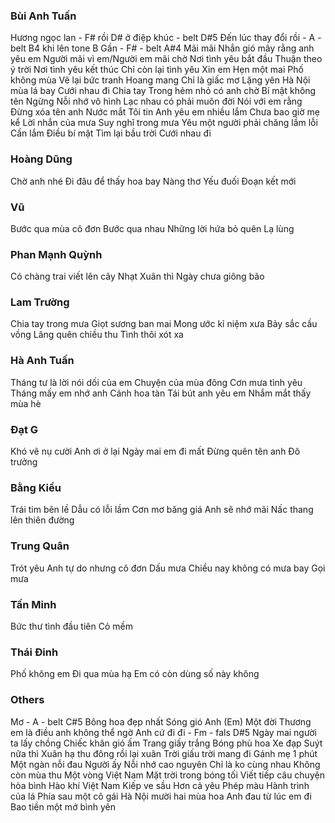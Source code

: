 ### Bùi Anh Tuấn
Hương ngọc lan - F# rồi D# ở điệp khúc - belt D#5 
Đến lúc thay đổi rồi - A - belt B4 khi lên tone B
Gần - F# - belt A#4
Mãi mãi
Nhắn gió mây rằng anh yêu em
Người mãi vì em/Người em mãi chờ
Nơi tình yêu bắt đầu
Thuận theo ý trời
Nơi tình yêu kết thúc
Chỉ còn lại tình yêu
Xin em
Hẹn một mai
Phố không mùa
Vẽ lại bức tranh
Hoang mang
Chỉ là giấc mơ
Lặng yên
Hà Nội mùa lá bay
Cưới nhau đi
Chia tay
Trong hẻm nhỏ có anh chờ
Bí mật không tên
Ngừng
Nỗi nhớ vô hình
Lạc nhau có phải muôn đời
Nói với em rằng
Đừng xóa tên anh
Nước mắt
Tôi tin
Anh yêu em nhiều lắm
Chưa bao giờ mẹ kể
Lời nhắn của mưa
Suy nghĩ trong mưa
Yêu một người phải chăng lầm lỗi
Cần lắm
Điều bí mật
Tìm lại bầu trời
Cưới nhau đi
### Hoàng Dũng
Chờ anh nhé
Đi đâu để thấy hoa bay
Nàng thơ
Yếu đuối
Đoạn kết mới
### Vũ
Bước qua mùa cô đơn
Bước qua nhau
Những lời hứa bỏ quên
Lạ lùng

### Phan Mạnh Quỳnh
Có chàng trai viết lên cây
Nhạt
Xuân thì
Ngày chưa giông bão
### Lam Trường
Chia tay trong mưa
Giọt sương ban mai
Mong ước kỉ niệm xưa
Bảy sắc cầu vồng
Lãng quên chiều thu
Tình thôi xót xa
### Hà Anh Tuấn
Tháng tư là lời nói dối của em
Chuyện của mùa đông
Cơn mưa tình yêu
Tháng mấy em nhớ anh
Cánh hoa tàn
Tái bút anh yêu em
Nhắm mắt thấy mùa hè
### Đạt G
Khó vẽ nụ cười
Anh ơi ở lại
Ngày mai em đi mất
Đừng quên tên anh
Đô trưởng
### Bằng Kiều
Trái tim bên lề
Dẫu có lỗi lầm
Cơn mơ băng giá 
Anh sẽ nhớ mãi
Nấc thang lên thiên đường 
### Trung Quân
Trót yêu
Anh tự do nhưng cô đơn
Dấu mưa
Chiều nay không có mưa bay
Gọi mưa
### Tấn Minh
Bức thư tình đầu tiên
Cỏ mềm
### Thái Đinh
Phố không em
Đi qua mùa hạ
Em có còn dùng số này không
### Others
Mơ - A - belt C#5 
Bông hoa đẹp nhất
Sóng gió
Anh (Em)
Một đời
Thương em là điều anh không thể ngờ
Anh cứ đi đi - Fm - fals D#5
Ngày mai người ta lấy chồng
Chiếc khăn gió ấm
Trang giấy trắng
Bóng phù hoa
Xe đạp
Suýt nữa thì
Xuân hạ thu đông rồi lại xuân
Trời giấu trời mang đi
Gánh mẹ
1 phút
Một ngàn nỗi đau
Người ấy
Nỗi nhớ cao nguyên
Chỉ là ko cùng nhau
Không còn mùa thu
Một vòng Việt Nam
Mặt trời trong bóng tối
Viết tiếp câu chuyện hòa bình
Hào khí Việt Nam
Kiếp ve sầu
Hơn cả yêu
Phép màu
Hành trình của lá
Phía sau một cô gái
Hà Nội mười hai mùa hoa
Anh đau từ lúc em đi
Bao tiền một mớ bình yên